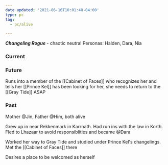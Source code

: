 ```yaml
---
date updated: '2021-06-16T10:01:48-04:00'
type: pc
tag:
  - pc/alive

---
```


_**Changeling Rogue**_ - chaotic neutral
Personas: Halden, Dara, Nia

### Current

### Future

Runs into a member of the [[Cabinet of Faces]] who recognizes her and tells her [[Prince Kel]] has been looking for her, she needs to return to the [[Gray Tide]] ASAP

### Past

Mother @Jin, Father @Him, both alive

Grew up in near Rekkenmark in Karrnath. Had run ins with the law in Korth. Fled to Lhazaar to avoid responsiblities and became @Dara

Worked her way to Gray Tide and studied under Prince Kel's changelings. Met the [[Cabinet of Faces]] there

Desires a place to be welcomed as herself
